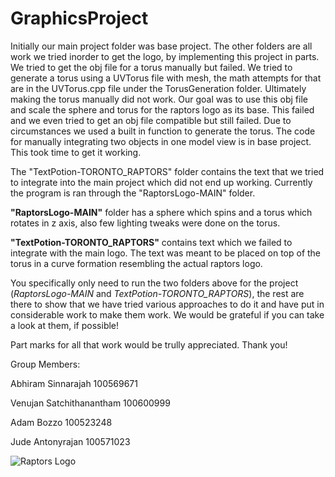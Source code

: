 # GraphicsProject

Initially our main project folder was base project. The other folders are all work we tried inorder to get the logo, by implementing this project in parts. We tried to get the obj file for a torus manually but failed. We tried to generate a torus using a UVTorus file with mesh, the math attempts for that are in the UVTorus.cpp file under the TorusGeneration folder. Ultimately making the torus manually did not work. Our goal was to use this obj file and scale the sphere and torus for the raptors logo as its base. This failed and we even tried to get an obj file compatible but still failed. Due to circumstances we used a built in function to generate the torus. The code for manually integrating two objects in one model view is in base project. This took time to get it working. 

The "TextPotion-TORONTO_RAPTORS" folder contains the text that we tried to integrate into the main project which did not end up working. Currently the program is ran through the "RaptorsLogo-MAIN" folder. 

**"RaptorsLogo-MAIN"** folder has a sphere which spins and a torus which rotates in z axis, also few lighting tweaks were done on the torus.

**"TextPotion-TORONTO_RAPTORS"** contains text which we failed to integrate with the main logo. The text was meant to be placed on top of the torus in a curve formation resembling the actual raptors logo.

You specifically only need to run the two folders above for the project (*RaptorsLogo-MAIN* and *TextPotion-TORONTO_RAPTORS*), the rest are there to show that we have tried various approaches to do it and have put in considerable work to make them work. We would be grateful if you can take a look at them, if possible!

Part marks for all that work would be trully appreciated. Thank you!

Group Members:

Abhiram Sinnarajah  100569671

Venujan Satchithanantham  100600999

Adam Bozzo  100523248

Jude Antonyrajan 100571023


![Raptors Logo](https://upload.wikimedia.org/wikipedia/en/thumb/3/36/Toronto_Raptors_logo.svg/1200px-Toronto_Raptors_logo.svg.png)
